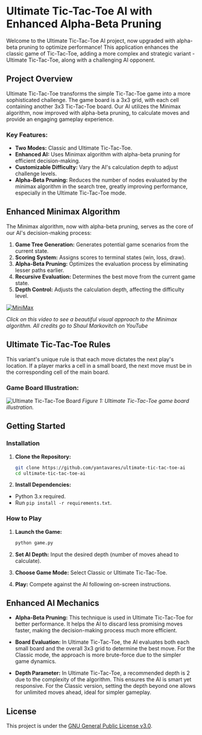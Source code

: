 # Ultimate Tic-Tac-Toe AI with Enhanced Alpha-Beta Pruning

Welcome to the Ultimate Tic-Tac-Toe AI project, now upgraded with alpha-beta pruning to optimize performance! This application enhances the classic game of Tic-Tac-Toe, adding a more complex and strategic variant - Ultimate Tic-Tac-Toe, along with a challenging AI opponent.

## Project Overview

Ultimate Tic-Tac-Toe transforms the simple Tic-Tac-Toe game into a more sophisticated challenge. The game board is a 3x3 grid, with each cell containing another 3x3 Tic-Tac-Toe board. Our AI utilizes the Minimax algorithm, now improved with alpha-beta pruning, to calculate moves and provide an engaging gameplay experience.

### Key Features:

- **Two Modes:** Classic and Ultimate Tic-Tac-Toe.
- **Enhanced AI:** Uses Minimax algorithm with alpha-beta pruning for efficient decision-making.
- **Customizable Difficulty:** Vary the AI's calculation depth to adjust challenge levels.
- **Alpha-Beta Pruning:** Reduces the number of nodes evaluated by the minimax algorithm in the search tree, greatly improving performance, especially in the Ultimate Tic-Tac-Toe mode.

## Enhanced Minimax Algorithm

The Minimax algorithm, now with alpha-beta pruning, serves as the core of our AI's decision-making process:

1. **Game Tree Generation:** Generates potential game scenarios from the current state.
2. **Scoring System:** Assigns scores to terminal states (win, loss, draw).
3. **Alpha-Beta Pruning:** Optimizes the evaluation process by eliminating lesser paths earlier.
4. **Recursive Evaluation:** Determines the best move from the current game state.
5. **Depth Control:** Adjusts the calculation depth, affecting the difficulty level.

[![MiniMax](https://img.youtube.com/vi/zDskcx8FStA/0.jpg)](https://www.youtube.com/watch?v=zDskcx8FStA)

_Click on this video to see a beautiful visual approach to the Minimax algorithm. All credits go to Shaul Markovitch on YouTube_

## Ultimate Tic-Tac-Toe Rules

This variant's unique rule is that each move dictates the next play's location. If a player marks a cell in a small board, the next move must be in the corresponding cell of the main board.

### Game Board Illustration:

![Ultimate Tic-Tac-Toe Board](https://upload.wikimedia.org/wikipedia/commons/7/7d/Super_tic-tac-toe_rules_example.png)
_Figure 1: Ultimate Tic-Tac-Toe game board illustration._

## Getting Started

### Installation

1. **Clone the Repository:**

   ```bash
   git clone https://github.com/yantavares/ultimate-tic-tac-toe-ai
   cd ultimate-tic-tac-toe-ai
   ```

2. **Install Dependencies:**

- Python 3.x required.
- Run `pip install -r requirements.txt`.

### How to Play

1. **Launch the Game:**

   ```bash
   python game.py
   ```

2. **Set AI Depth:** Input the desired depth (number of moves ahead to calculate).

3. **Choose Game Mode:** Select Classic or Ultimate Tic-Tac-Toe.

4. **Play:** Compete against the AI following on-screen instructions.

## Enhanced AI Mechanics

- **Alpha-Beta Pruning:** This technique is used in Ultimate Tic-Tac-Toe for better performance. It helps the AI to discard less promising moves faster, making the decision-making process much more efficient.

- **Board Evaluation:** In Ultimate Tic-Tac-Toe, the AI evaluates both each small board and the overall 3x3 grid to determine the best move. For the Classic mode, the approach is more brute-force due to the simpler game dynamics.

- **Depth Parameter:** In Ultimate Tic-Tac-Toe, a recommended depth is 2 due to the complexity of the algorithm. This ensures the AI is smart yet responsive. For the Classic version, setting the depth beyond one allows for unlimited moves ahead, ideal for simpler gameplay.

## License

This project is under the [GNU General Public License v3.0](LICENSE).
